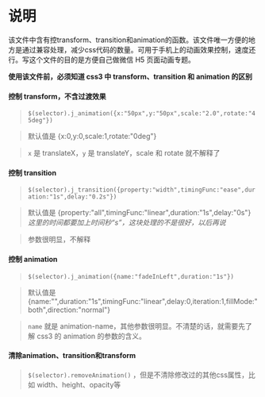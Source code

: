 # 说明

该文件中含有控transform、transition和animation的函数。该文件唯一方便的地方是通过兼容处理，减少css代码的数量。可用于手机上的动画效果控制，速度还行。写这个文件的目的是方便自己做微信 H5 页面动画专题。

**使用该文件前，必须知道 css3 中 transform、transition 和 animation 的区别**

#### 控制 transform，不含过渡效果
> `$(selector).j_animation({x:"50px",y:"50px",scale:"2.0",rotate:"45deg"})` 

> 默认值是 {x:0,y:0,scale:1,rotate:"0deg"}

> `x` 是 translateX，`y` 是 translateY，scale 和 rotate 就不解释了



#### 控制 transition
> `$(selector).j_transition({property:"width",timingFunc:"ease",duration:"1s",delay:"0.2s"})`

> 默认值是 {property:"all",timingFunc:"linear",duration:"1s",delay:"0s"} *这里的时间都要加上时间秒“s”，这块处理的不是很好，以后再说*

> 参数很明显，不解释

#### 控制 animation
> `$(selector).j_animation({name:"fadeInLeft",duration:"1s"})`

> 默认值是 {name:"",duration:"1s",timingFunc:"linear",delay:0,iteration:1,fillMode:"both",direction:"normal"}

> `name` 就是 animation-name，其他参数很明显。不清楚的话，就需要先了解 css3 的 animation 的参数的含义。

#### 清除animation、transition和transform
> `$(selector).removeAnimation()` ，但是不清除修改过的其他css属性，比如 width、height、opacity等

